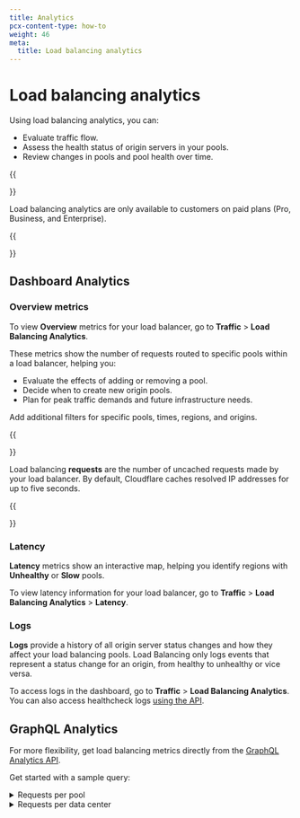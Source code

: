 ```yaml
---
title: Analytics
pcx-content-type: how-to
weight: 46
meta:
  title: Load balancing analytics
---
```


# Load balancing analytics

Using load balancing analytics, you can:

*   Evaluate traffic flow.
*   Assess the health status of origin servers in your pools.
*   Review changes in pools and pool health over time.

{{<Aside type="note">}}

Load balancing analytics are only available to customers on paid plans (Pro, Business, and Enterprise).

{{</Aside>}}

## Dashboard Analytics

### Overview metrics

To view **Overview** metrics for your load balancer, go to **Traffic** > **Load Balancing Analytics**.

These metrics show the number of requests routed to specific pools within a load balancer, helping you:

*   Evaluate the effects of adding or removing a pool.
*   Decide when to create new origin pools.
*   Plan for peak traffic demands and future infrastructure needs.

Add additional filters for specific pools, times, regions, and origins.

{{<Aside type="note">}}

Load balancing <strong>requests</strong> are the number of uncached requests made by your load balancer. By default, Cloudflare caches resolved IP addresses for up to five seconds.

{{</Aside>}}

### Latency

**Latency** metrics show an interactive map, helping you identify regions with **Unhealthy** or **Slow** pools.

To view latency information for your load balancer, go to **Traffic** > **Load Balancing Analytics** > **Latency**.

### Logs

**Logs** provide a history of all origin server status changes and how they affect your load balancing pools. Load Balancing only logs events that represent a status change for an origin, from healthy to unhealthy or vice versa.

To access logs in the dashboard, go to **Traffic** > **Load Balancing Analytics**. You can also access healthcheck logs [using the API](https://api.cloudflare.com/#load-balancer-healthcheck-events-list-healthcheck-events).

## GraphQL Analytics

For more flexibility, get load balancing metrics directly from the [GraphQL Analytics API](/analytics/graphql-api/).

Get started with a sample query:

<details>
<summary>Requests per pool</summary>
<div>

This query shows the number of requests each pool receives from each location in Cloudflare's global network.

```graphql
---
header: Query
---
{
  viewer {
    zones(filter: {zoneTag: "your Zone ID"}) {
         loadBalancingRequestsAdaptiveGroups( 
            limit: 100, 
            filter: {   
                datetime_geq: "2021-06-26T00:00:00Z", 
                datetime_leq: "2021-06-26T03:00:00Z",
                lbName:"lb.example.com"
            },
            orderBy: [datetimeFifteenMinutes_DESC] 
        ) {
          count
          dimensions {
            datetimeFifteenMinutes
            coloCode
            selectedPoolName
        }
      }
    }
  }
}
```

```json
---
header: Response (truncated)
---
{
    "data": {
        "viewer": {
            "zones": [
                {
                    "loadBalancingRequestsAdaptiveGroups": [
                        {
                            "count": 4,
                            "dimensions": {
                                "coloCode": "IAD",
                                "datetimeFifteenMinutes": "2021-06-26T00:45:00Z",
                                "selectedPoolName": "us-east"
                            }
                        },
                        ...
                    ]
                }
            ]
        }
    }
}
```

</div>

</details>

<details>
<summary>Requests per data center</summary>
<div>

This query shows the weighted, round-trip time measurement (`avgRttMs`) for individual requests from a specific data center (for example, Singapore or `SIN`) to each pool in a specific load balancer.

```graphql
---
header: Query
---
{
  viewer {
    zones(filter: {zoneTag: "your Zone ID"}) {
         loadBalancingRequestsAdaptive( 
            limit: 100, 
            filter: { 
                datetime_geq: "2021-06-26T00:00:00Z", 
                datetime_leq: "2021-06-26T03:00:00Z",
                lbName:"lb.example.com",
                coloCode: "SIN"
            },
            orderBy: [datetime_DESC] 
        ) {
        selectedPoolName
        pools {
          poolName
          healthy
          healthCheckEnabled
          avgRttMs
        }
      }
    }
  }
}
```

```json
---
header: Response (truncated)
---
{
    "data": {
        "viewer": {
            "zones": [
                {
                    "loadBalancingRequestsAdaptive": [
                        {
                            "pools": [
                                {
                                    "avgRttMs": 67,
                                    "healthCheckEnabled": 1,
                                    "healthy": 1,
                                    "poolName": "asia-ne"
                                },
                                {
                                    "avgRttMs": 156,
                                    "healthCheckEnabled": 1,
                                    "healthy": 1,
                                    "poolName": "us-east_and_asia-ne"
                                },
                                {
                                    "avgRttMs": 237,
                                    "healthCheckEnabled": 1,
                                    "healthy": 1,
                                    "poolName": "us-east"
                                },
                            ],
                            "selectedPoolName": "asia-ne"
                        },
                    ...
                    ]
                }
            ]
        }
    }
}
```

</div>

</details>
